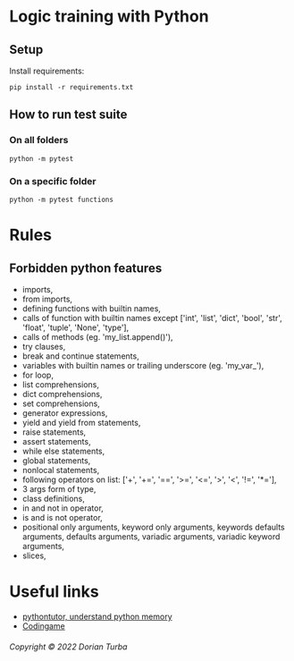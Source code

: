 # Logic training with Python

## Setup

Install requirements:

```
pip install -r requirements.txt
```

## How to run test suite

### On all folders

```
python -m pytest
```

### On a specific folder

```
python -m pytest functions
```

# Rules

## Forbidden python features
- imports,
- from imports,
- defining functions with builtin names,
- calls of function with builtin names except ['int', 'list', 'dict', 'bool', 'str', 'float', 'tuple', 'None', 'type'],
- calls of methods (eg. 'my_list.append()'),
- try clauses,
- break and continue statements,
- variables with builtin names or trailing underscore (eg. 'my_var_'),
- for loop,
- list comprehensions,
- dict comprehensions,
- set comprehensions,
- generator expressions,
- yield and yield from statements,
- raise statements,
- assert statements,
- while else statements,
- global statements,
- nonlocal statements,
- following operators on list: ['+', '+=', '==', '>=', '<=', '>', '<', '!=', '*='],
- 3 args form of type,
- class definitions,
- in and not in operator,
- is and is not operator,
- positional only arguments, keyword only arguments, keywords defaults arguments, defaults arguments, variadic arguments, variadic keyword arguments,
- slices,

# Useful links

- [pythontutor, understand python memory](https://pythontutor.com/)
- [Codingame](https://www.codingame.com/home)


###### Copyright © 2022 Dorian Turba
